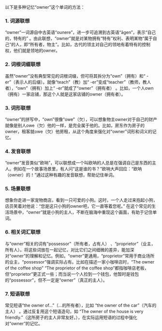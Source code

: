 以下是多种记忆“owner”这个单词的方法：

### 1. 词源联想
“owner”一词源自中古英语“ounere”，进一步可追溯到古英语“āgen”，表示“自己的，特有的” 。由此联想，“owner”就是对某物拥有“特有”权利、表明某物“属于自己”的人，即“所有者，物主”。比如，古代的领主对自己的领地有着特有的控制权，他们就是领地的owner。

### 2. 词根词缀联想
虽然“owner”没有典型常见的词根词缀，但可将其拆分为“own”（拥有）和“ -er”（表示人的后缀）。就像“teach”（教）加“ -er”变成“teacher”（教师，教人者），“own”（拥有）加上“ -er”就成了“owner”（拥有者） 。比如，一个人own（拥有）一家店铺，那这个人就是这家店铺的owner（拥有者）。

### 3. 词形联想
“owner”的拼写中，“own”很像“owe”（欠），可以想象物主owner对于自己的财产就像是别人owe（欠）他的一样，是完全属于他的。比如，房东作为房子的owner，租客就owe（欠）他房租，从这个角度来强化对“owner”词形和词义的记忆。

### 4. 发音联想
“owner”发音类似“欧呐”，可以联想成一个叫欧呐的人总是在强调自己是东西的主人。例如在一个故事场景里，有人问“这是谁的书？”欧呐大声回应：“欧呐（owner）的！”通过这种有趣的发音联想，帮助记住单词。

### 5. 场景联想
想象你走进一家宠物商店，看到一只可爱的小狗。这时，一个人走过来抱起小狗，店员笑着对他说：“您是这只小狗的owner吧，它一直等着您呢。” 在这个常见的生活场景中，“owner”就是小狗的主人，不断在脑海中重现这个画面，有助于记住单词。

### 6. 相关词汇联想
与“owner”相关的词有“possessor”（所有者，占有人） 、“proprietor”（业主，所有人）。将这些词放在一起记忆，对比它们之间细微的差异，能加深对“owner”的理解和记忆。例如，“owner”更通用，“proprietor”常用于商业场所的业主，“possessor”强调实际占有。比如在描述一家小咖啡店时，“The owner of the coffee shop” “The proprietor of the coffee shop”都指咖啡店老板，但“proprietor”更正式一些；而当说一个人捡到一个钱包，他暂时是钱包的“possessor”，但不一定是“owner”（真正的主人）。

### 7. 短语联想
常见短语“the owner of...”（...的所有者），比如 “the owner of the car”（汽车的主人） 。通过反复用这个短语造句，如 “The owner of the house is very friendly.”（这所房子的主人非常友好。），在实际运用短语的过程中强化对“owner”的记忆。 